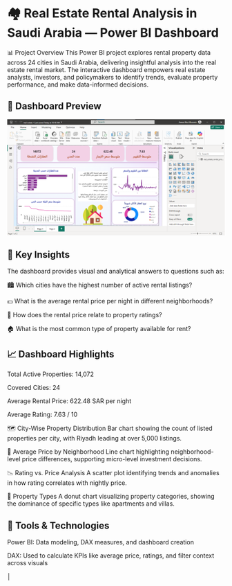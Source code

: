 # 🏘️ Real Estate Rental Analysis in Saudi Arabia — Power BI Dashboard
📊 Project Overview
This Power BI project explores rental property data across 24 cities in Saudi Arabia, delivering insightful analysis into the real estate rental market. The interactive dashboard empowers real estate analysts, investors, and policymakers to identify trends, evaluate property performance, and make data-informed decisions.
## 📸 Dashboard Preview

![Real Estate Dashboard](https://raw.githubusercontent.com/ABUALHUSSEIN/real-estate/refs/heads/main/Real-estate.png)

## 📌 Key Insights
The dashboard provides visual and analytical answers to questions such as:

🏙 Which cities have the highest number of active rental listings?

💵 What is the average rental price per night in different neighborhoods?

🧠 How does the rental price relate to property ratings?

🏠 What is the most common type of property available for rent?

## 📈 Dashboard Highlights
Total Active Properties: 14,072

Covered Cities: 24

Average Rental Price: 622.48 SAR per night

Average Rating: 7.63 / 10

🗺 City-Wise Property Distribution
Bar chart showing the count of listed properties per city, with Riyadh leading at over 5,000 listings.

🧾 Average Price by Neighborhood
Line chart highlighting neighborhood-level price differences, supporting micro-level investment decisions.

📉 Rating vs. Price Analysis
A scatter plot identifying trends and anomalies in how rating correlates with nightly price.

🏡 Property Types
A donut chart visualizing property categories, showing the dominance of specific types like apartments and villas.

## 🧠 Tools & Technologies
Power BI: Data modeling, DAX measures, and dashboard creation

DAX: Used to calculate KPIs like average price, ratings, and filter context across visuals


│
